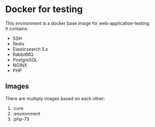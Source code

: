 # Docker for testing

This environment is a docker base image for web-application-testing.  
It contains: 
* SSH
* Redis
* Elasticsearch 5.x
* RabbitMQ
* PostgreSQL
* NGINX
* PHP

## Images

There are multiply images based on each other:

1. :core
2. :environment
3. :php-73
